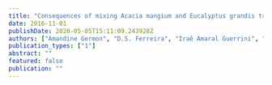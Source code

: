 ```yaml
---
title: "Consequences of mixing Acacia mangium and Eucalyptus grandis trees on soil exploration by fine roots down to a depth of 17 m in a tropical planted forest"
date: 2016-11-01
publishDate: 2020-05-05T15:11:09.243928Z
authors: ["Amandine Germon", "D.S. Ferreira", "Iraê Amaral Guerrini", "Jean-Pierre Bouillet", "Yann Nouvellon", "José Leonardo M. Gonçalves", "R.M. Moreira", "Christophe Jourdan", "Jean-Paul Laclau"]
publication_types: ["1"]
abstract: ""
featured: false
publication: ""
---
```


